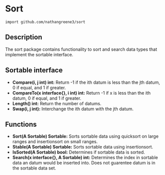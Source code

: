 # Sort

```GoLang
import github.com/nathangreene3/sort
```

## Description

The sort package contains functionality to sort and search data types that implement the sortable interface.

## Sortable interface

* **Compare(i, j int) int:** Return -1 if the ith datum is less than the jth datum, 0 if equal, and 1 if greater.
* **CompareTo(x interface{}, i int) int:** Return -1 if x is less than the ith datum, 0 if equal, and 1 if greater.
* **Length() int:** Return the number of datums.
* **Swap(i, j int):** Interchange the ith datum with the jth datum.

## Functions

* **Sort(A Sortable) Sortable:** Sorts sortable data using quicksort on large ranges and insertionsort on small ranges.
* **Stable(A Sortable) Sortable:** Sorts sortable data using insertionsort.
* **IsSorted(A Sortable) bool:** Determines if sortable data is sorted.
* **Search(x interface{}, A Sortable) int:** Determines the index in sortable data an datum would be inserted into. Does not guarentee datum is in the sortable data set.
